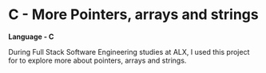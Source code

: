 # C - More Pointers, arrays and strings
**Language - C**

During Full Stack Software Engineering studies at ALX, I used this project
for to explore more about pointers, arrays and strings.
